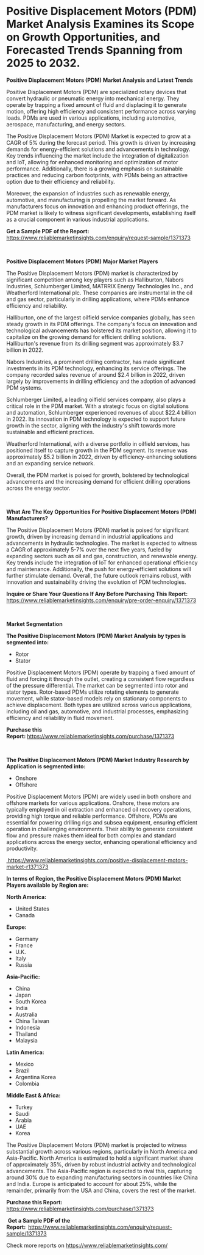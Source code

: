 <p><h1>Positive Displacement Motors (PDM) Market Analysis Examines its Scope on Growth Opportunities, and Forecasted Trends Spanning from 2025 to 2032.</h1></p><p><strong>Positive Displacement Motors (PDM) Market Analysis and Latest Trends</strong></p>
<p><p>Positive Displacement Motors (PDM) are specialized rotary devices that convert hydraulic or pneumatic energy into mechanical energy. They operate by trapping a fixed amount of fluid and displacing it to generate motion, offering high efficiency and consistent performance across varying loads. PDMs are used in various applications, including automotive, aerospace, manufacturing, and energy sectors.</p><p>The Positive Displacement Motors (PDM) Market is expected to grow at a CAGR of 5% during the forecast period. This growth is driven by increasing demands for energy-efficient solutions and advancements in technology. Key trends influencing the market include the integration of digitalization and IoT, allowing for enhanced monitoring and optimization of motor performance. Additionally, there is a growing emphasis on sustainable practices and reducing carbon footprints, with PDMs being an attractive option due to their efficiency and reliability.</p><p>Moreover, the expansion of industries such as renewable energy, automotive, and manufacturing is propelling the market forward. As manufacturers focus on innovation and enhancing product offerings, the PDM market is likely to witness significant developments, establishing itself as a crucial component in various industrial applications.</p></p>
<p><strong>Get a Sample PDF of the Report:&nbsp;</strong> <a href="https://www.reliablemarketinsights.com/enquiry/request-sample/1371373?utm_campaign=2669&utm_medium=2&utm_source=Github&utm_content=ia&utm_term=22032025&utm_id=positive-displacement-motors-pdm">https://www.reliablemarketinsights.com/enquiry/request-sample/1371373</a></p>
<p>&nbsp;</p>
<p><strong>Positive Displacement Motors (PDM) Major Market Players</strong></p>
<p><p>The Positive Displacement Motors (PDM) market is characterized by significant competition among key players such as Halliburton, Nabors Industries, Schlumberger Limited, MATRRIX Energy Technologies Inc., and Weatherford International plc. These companies are instrumental in the oil and gas sector, particularly in drilling applications, where PDMs enhance efficiency and reliability.</p><p>Halliburton, one of the largest oilfield service companies globally, has seen steady growth in its PDM offerings. The company's focus on innovation and technological advancements has bolstered its market position, allowing it to capitalize on the growing demand for efficient drilling solutions. Halliburton's revenue from its drilling segment was approximately $3.7 billion in 2022.</p><p>Nabors Industries, a prominent drilling contractor, has made significant investments in its PDM technology, enhancing its service offerings. The company recorded sales revenue of around $2.4 billion in 2022, driven largely by improvements in drilling efficiency and the adoption of advanced PDM systems.</p><p>Schlumberger Limited, a leading oilfield services company, also plays a critical role in the PDM market. With a strategic focus on digital solutions and automation, Schlumberger experienced revenues of about $22.4 billion in 2022. Its innovation in PDM technology is expected to support future growth in the sector, aligning with the industry's shift towards more sustainable and efficient practices.</p><p>Weatherford International, with a diverse portfolio in oilfield services, has positioned itself to capture growth in the PDM segment. Its revenue was approximately $5.2 billion in 2022, driven by efficiency-enhancing solutions and an expanding service network. </p><p>Overall, the PDM market is poised for growth, bolstered by technological advancements and the increasing demand for efficient drilling operations across the energy sector.</p></p>
<p>&nbsp;</p>
<p><strong>What Are The Key Opportunities For Positive Displacement Motors (PDM) Manufacturers?</strong></p>
<p><p>The Positive Displacement Motors (PDM) market is poised for significant growth, driven by increasing demand in industrial applications and advancements in hydraulic technologies. The market is expected to witness a CAGR of approximately 5-7% over the next five years, fueled by expanding sectors such as oil and gas, construction, and renewable energy. Key trends include the integration of IoT for enhanced operational efficiency and maintenance. Additionally, the push for energy-efficient solutions will further stimulate demand. Overall, the future outlook remains robust, with innovation and sustainability driving the evolution of PDM technologies.</p></p>
<p><strong>Inquire or Share Your Questions If Any Before Purchasing This Report:</strong> <a href="https://www.reliablemarketinsights.com/enquiry/pre-order-enquiry/1371373?utm_campaign=2669&utm_medium=2&utm_source=Github&utm_content=ia&utm_term=22032025&utm_id=positive-displacement-motors-pdm">https://www.reliablemarketinsights.com/enquiry/pre-order-enquiry/1371373</a></p>
<p>&nbsp;</p>
<p><strong>Market Segmentation</strong></p>
<p><strong>The Positive Displacement Motors (PDM) Market Analysis by types is segmented into:</strong></p>
<p><ul><li>Rotor</li><li>Stator</li></ul></p>
<p><p>Positive Displacement Motors (PDM) operate by trapping a fixed amount of fluid and forcing it through the outlet, creating a consistent flow regardless of the pressure differential. The market can be segmented into rotor and stator types. Rotor-based PDMs utilize rotating elements to generate movement, while stator-based models rely on stationary components to achieve displacement. Both types are utilized across various applications, including oil and gas, automotive, and industrial processes, emphasizing efficiency and reliability in fluid movement.</p></p>
<p><strong>Purchase this Report:&nbsp;</strong><a href="https://www.reliablemarketinsights.com/purchase/1371373?utm_campaign=2669&utm_medium=2&utm_source=Github&utm_content=ia&utm_term=22032025&utm_id=positive-displacement-motors-pdm">https://www.reliablemarketinsights.com/purchase/1371373</a></p>
<p>&nbsp;</p>
<p><strong>The Positive Displacement Motors (PDM) Market Industry Research by Application is segmented into:</strong></p>
<p><ul><li>Onshore</li><li>Offshore</li></ul></p>
<p><p>Positive Displacement Motors (PDM) are widely used in both onshore and offshore markets for various applications. Onshore, these motors are typically employed in oil extraction and enhanced oil recovery operations, providing high torque and reliable performance. Offshore, PDMs are essential for powering drilling rigs and subsea equipment, ensuring efficient operation in challenging environments. Their ability to generate consistent flow and pressure makes them ideal for both complex and standard applications across the energy sector, enhancing operational efficiency and productivity.</p></p>
<p><a href="https://www.reliablemarketinsights.com/positive-displacement-motors-market-r1371373?utm_campaign=2669&utm_medium=2&utm_source=Github&utm_content=ia&utm_term=22032025&utm_id=positive-displacement-motors-pdm">&nbsp;https://www.reliablemarketinsights.com/positive-displacement-motors-market-r1371373</a></p>
<p><strong>In terms of Region, the Positive Displacement Motors (PDM) Market Players available by Region are:</strong></p>
<p>
    <p> <strong> North America: </strong>
        <ul>
            <li>United States</li>
            <li>Canada</li>
        </ul>
        </p> 
    <p> <strong> Europe: </strong>
        <ul>
            <li>Germany</li>
            <li>France</li>
            <li>U.K.</li>
            <li>Italy</li>
            <li>Russia</li>
        </ul>
        </p> 
    <p> <strong> Asia-Pacific: </strong>
        <ul>
            <li>China</li>
            <li>Japan</li>
            <li>South Korea</li>
            <li>India</li>
            <li>Australia</li>
            <li>China Taiwan</li>
            <li>Indonesia</li>
            <li>Thailand</li>
            <li>Malaysia</li>
        </ul>
        </p> 
    <p> <strong> Latin America: </strong>
        <ul>
            <li>Mexico</li>
            <li>Brazil</li>
            <li>Argentina Korea</li>
            <li>Colombia</li>
        </ul>
        </p> 
    <p> <strong> Middle East & Africa: </strong>
        <ul>
            <li>Turkey</li>
            <li>Saudi</li>
            <li>Arabia</li>
            <li>UAE</li>
            <li>Korea</li>
        </ul>
    </p>
    </p>
<p><p>The Positive Displacement Motors (PDM) market is projected to witness substantial growth across various regions, particularly in North America and Asia-Pacific. North America is estimated to hold a significant market share of approximately 35%, driven by robust industrial activity and technological advancements. The Asia-Pacific region is expected to rival this, capturing around 30% due to expanding manufacturing sectors in countries like China and India. Europe is anticipated to account for about 25%, while the remainder, primarily from the USA and China, covers the rest of the market.</p></p>
<p><strong>Purchase this Report: </strong><a href="https://www.reliablemarketinsights.com/purchase/1371373?utm_campaign=2669&utm_medium=2&utm_source=Github&utm_content=ia&utm_term=22032025&utm_id=positive-displacement-motors-pdm">https://www.reliablemarketinsights.com/purchase/1371373</a></p>
<p>&nbsp;<strong>Get a Sample PDF of the Report:&nbsp;&nbsp;</strong><a href="https://www.reliablemarketinsights.com/enquiry/request-sample/1371373?utm_campaign=2669&utm_medium=2&utm_source=Github&utm_content=ia&utm_term=22032025&utm_id=positive-displacement-motors-pdm">https://www.reliablemarketinsights.com/enquiry/request-sample/1371373</a></p>
<p><strong></strong></p>
<p>Check more reports on <a href="https://www.reliablemarketinsights.com/?utm_campaign=2669&utm_medium=2&utm_source=Github&utm_content=ia&utm_term=22032025&utm_id=positive-displacement-motors-pdm">https://www.reliablemarketinsights.com/</a></p>